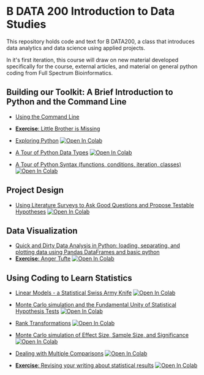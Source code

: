 # B DATA 200 Introduction to Data Studies

This repository holds code and text for B DATA200, a class that introduces data analytics and data science using applied projects.

In it's first iteration, this course will draw on new material developed specifically for the course, external articles, and material on general python coding from Full Spectrum Bioinformatics. 

## Building our Toolkit: A Brief Introduction to Python and the Command Line
- [Using the Command Line](https://nbviewer.jupyter.org/github/zaneveld/full_spectrum_bioinformatics/blob/master/content/03_the_command_line/the_commandline.ipynb)

- [**Exercise**: Little Brother is Missing](https://nbviewer.jupyter.org/github/zaneveld/full_spectrum_bioinformatics/blob/master/content/03_the_command_line/exercise_little_brother_is_missing.ipynb)

- [Exploring Python](https://nbviewer.jupyter.org/github/zaneveld/full_spectrum_bioinformatics/blob/master/content/04_exploring_python/exploring_python.ipynb) 
[![Open In Colab](https://colab.research.google.com/assets/colab-badge.svg)](https://colab.research.google.com/github/zaneveld/full_spectrum_bioinformatics/blob/master/content/04_exploring_python/exploring_python.ipynb)
     
- [A Tour of Python Data Types](https://nbviewer.jupyter.org/github/zaneveld/full_spectrum_bioinformatics/blob/master/content/04_exploring_python/exploring_python_data_types.ipynb) 
[![Open In Colab](https://colab.research.google.com/assets/colab-badge.svg)](https://colab.research.google.com/github/zaneveld/full_spectrum_bioinformatics/blob/master/content/04_exploring_python/exploring_python_data_types.ipynb)

-  [A Tour of Python Syntax (functions, conditions, iteration, classes)](https://nbviewer.jupyter.org/github/zaneveld/full_spectrum_bioinformatics/blob/master/content/04_exploring_python/A_Tour_of_Python_Syntax.ipynb)
[![Open In Colab](https://colab.research.google.com/assets/colab-badge.svg)](https://colab.research.google.com/github/zaneveld/full_spectrum_bioinformatics/blob/master/content/04_exploring_python/A_Tour_of_Python_Syntax.ipynb) 

## Project Design

 - [Using Literature Surveys to Ask Good Questions and Propose Testable Hypotheses](https://nbviewer.jupyter.org/github/zaneveld/full_spectrum_bioinformatics/blob/master/content/05_project_design/project_design.ipynb) 
       [![Open In Colab](https://colab.research.google.com/assets/colab-badge.svg)](https://colab.research.google.com/github/zaneveld/full_spectrum_bioinformatics/blob/master/content/05_project_design/project_design.ipynb)
       
## Data Visualization
 - [Quick and Dirty Data Analysis in Python: loading, separating, and plotting data using Pandas DataFrames and basic python](https://nbviewer.jupyter.org/github/zaneveld/intro_to_data_studies/blob/main/content/tabular_data/exercise_is_this_drug_working.ipynb)
 - [**Exercise**: Anger Tufte](https://nbviewer.jupyter.org/github/zaneveld/full_spectrum_bioinformatics/blob/master/content/09_visualization/anger_tufte.ipynb)
       [![Open In Colab](https://colab.research.google.com/assets/colab-badge.svg)](https://colab.research.google.com/github/zaneveld/full_spectrum_bioinformatics/blob/master/content/09_visualization/anger_tufte.ipynb)
       
## Using Coding to Learn Statistics
 
 - [Linear Models - a Statistical Swiss Army Knife](https://nbviewer.jupyter.org/github/zaneveld/full_spectrum_bioinformatics/blob/master/content/11_statistics/linear_models.ipynb)
       [![Open In Colab](https://colab.research.google.com/assets/colab-badge.svg)](https://colab.research.google.com/github/zaneveld/full_spectrum_bioinformatics/blob/master/content/11_statistics/rank_based_methods.ipynb)
       
- [Monte Carlo simulation and the Fundamental Unity of Statistical Hypothesis Tests](https://nbviewer.jupyter.org/github/zaneveld/full_spectrum_bioinformatics/blob/master/content/11_statistics/monte_carlo_methods_and_the_fundamental_unity_of_statistical_tests.ipynb)
     [![Open In Colab](https://colab.research.google.com/assets/colab-badge.svg)](https://colab.research.google.com/github/zaneveld/full_spectrum_bioinformatics/blob/master/content/11_statistics/monte_carlo_methods_and_the_fundamental_unity_of_statistical_tests.ipynb)
    
- [Rank Transformations](https://nbviewer.jupyter.org/github/zaneveld/full_spectrum_bioinformatics/blob/master/content/11_statistics/rank_based_methods.ipynb)
     [![Open In Colab](https://colab.research.google.com/assets/colab-badge.svg)](https://colab.research.google.com/github/zaneveld/full_spectrum_bioinformatics/blob/master/content/11_statistics/rank_based_methods.ipynb)

- [Monte Carlo simulation of Effect Size, Sample Size, and Significance](https://nbviewer.jupyter.org/github/zaneveld/full_spectrum_bioinformatics/blob/master/content/11_statistics/effect_size_sample_size_and_significance.ipynb)
[![Open In Colab](https://colab.research.google.com/assets/colab-badge.svg)](https://colab.research.google.com/github/zaneveld/full_spectrum_bioinformatics/blob/master/content/11_statistics/effect_size_sample_size_and_significance.ipynb)
 
- [Dealing with Multiple Comparisons](https://nbviewer.jupyter.org/github/zaneveld/full_spectrum_bioinformatics/blob/master/content/11_statistics/dealing_with_multiple_comparisons.ipynb)
     [![Open In Colab](https://colab.research.google.com/assets/colab-badge.svg)](https://colab.research.google.com/github/zaneveld/full_spectrum_bioinformatics/blob/master/content/11_statistics/dealing_with_multiple_comparisons.ipynb)
    
- [**Exercise**: Revising your writing about statistical results](./content/11_statistics/exercise_revising_your_writing_about_statistical_results.ipynb)
     [![Open In Colab](https://colab.research.google.com/assets/colab-badge.svg)](https://colab.research.google.com/github/zaneveld/full_spectrum_bioinformatics/blob/master/content/11_statistics/exercise_revising_your_writing_about_statistical_results.ipynb)
 
 
    
